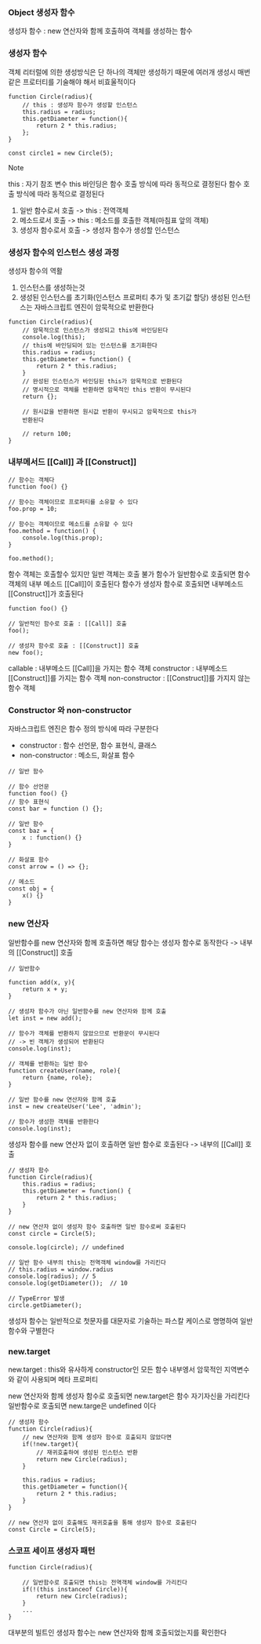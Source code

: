 
### Object 생성자 함수

생성자 함수 : new 연산자와 함께 호출하여 객체를 생성하는 함수

### 생성자 함수

객체 리터럴에 의한 생성방식은 단 하나의 객체만 생성하기 때문에 여러개 생성시 매번 같은 프로터티를 기술해야 해서 비효울적이다


```
function Circle(radius){
	// this : 생성자 함수가 생성할 인스턴스
	this.radius = radius;
	this.getDiameter = function(){
		return 2 * this.radius;
	};
}

const circle1 = new Circle(5);

```

> [!NOTE]
> this : 자기 참조 변수
> this 바인딩은 함수 호출 방식에 따라 동적으로 결정된다
> 함수 호출 방식에 따라 동적으로 결정된다
> 1. 일반 함수로서 호출 -> this : 전역객체
> 2. 메소드로서 호출 -> this : 메소드를 호출한 객체(마침표 앞의 객체)
> 3. 생성자 함수로서 호출 -> 생성자 함수가 생성할 인스턴스

### 생성자 함수의 인스턴스 생성 과정

생성자 함수의 역활 
1. 인스턴스를 생성하는것
2. 생성된 인스턴스를 초기화(인스턴스 프로퍼티 추가 및 초기값 할당)
생성된 인스턴스는 자바스크립트 엔진이 암묵적으로 반환한다

```
function Circle(radius){
	// 암묵적으로 인스턴스가 생성되고 this에 바인딩된다
	console.log(this);
	// this에 바인딩되어 있는 인스턴스를 초기화한다
	this.radius = radius;
	this.getDiameter = function() {
		return 2 * this.radius;
	}
	// 완성된 인스턴스가 바인딩된 this가 암묵적으로 반환된다
	// 명시적으로 객체를 반환하면 암묵적인 this 반환이 무시된다
	return {};

	// 원시값을 반환하면 원시값 반환이 무시되고 암묵적으로 this가
	반환된다
	
	// return 100;
}
```


### 내부메서드 \[\[Call]] 과 \[\[Construct]]


```
// 함수는 객체다
function foo() {}

// 함수는 객체이므로 프로퍼티를 소유할 수 있다
foo.prop = 10;

// 함수는 객체이므로 메소드를 소유할 수 있다
foo.method = function() {
	console.log(this.prop);
}

foo.method();
```

함수 객체는 호출할수 있지만 일반 객체는 호출 불가
함수가 일반함수로 호출되면 함수 객체의 내부 메소드 \[\[Call]]이 호출된다
함수가 생성자 함수로 호출되면 내부메소드 \[\[Construct]]가 호출된다


```
function foo() {}

// 일반적인 함수로 호출 : [[Call]] 호출
foo();

// 생성자 함수로 호출 : [[Construct]] 호출
new foo();
```

callable : 내부메소드 \[\[Call]]을 가지는 함수 객체
constructor : 내부메소드 \[\[Construct]]를 가지는 함수 객체
non-constructor : \[\[Construct]]를 가지지 않는 함수 객체


### Constructor 와 non-constructor 

자바스크립트 엔진은 함수 정의 방식에 따라 구분한다
- constructor : 함수 선언문, 함수 표현식, 클래스
- non-constructor : 메소드, 화살표 함수


```
// 일반 함수

// 함수 선언문
function foo() {}
// 함수 표현식
const bar = function () {};

// 일반 함수
const baz = {
	x : function() {}
}

// 화살표 함수
const arrow = () => {};

// 메소드
const obj = {
	x() {}
}
```

### new 연산자

일반함수를 new 연산자와 함께 호출하면 해당 함수는 생성자 함수로 동작한다
-> 내부의 \[\[Construct]] 호출

```
// 일반함수

function add(x, y){
	return x + y;
}

// 생성자 함수가 아닌 일반함수를 new 연산자와 함께 호출
let inst = new add();

// 함수가 객체를 반환하지 않았으므로 반환문이 무시된다
// -> 빈 객체가 생성되어 반환된다
console.log(inst);

// 객체를 반환하는 일반 함수
function createUser(name, role){
	return {name, role};
}

// 일반 함수를 new 연산자와 함께 호출
inst = new createUser('Lee', 'admin');

// 함수가 생성한 객체를 반환한다
console.log(inst);
```

생성자 함수를 new 연산자 없이 호출하면 일반 함수로 호출된다
-> 내부의 \[\[Call]] 호출

```
// 생성자 함수
function Circle(radius){
	this.radius = radius;
	this.getDiameter = function() {
		return 2 * this.radius;
	}
}

// new 연산자 없이 생성자 함수 호출하면 일반 함수로써 호출된다
const circle = Circle(5);

console.log(circle); // undefined

// 일반 함수 내부의 this는 전역객체 window를 가리킨다
// this.radius = window.radius
console.log(radius); // 5
console.log(getDiameter());  // 10

// TypeError 발생
circle.getDiameter(); 
```

생성자 함수는 일반적으로 첫문자를 대문자로 기술하는 파스칼 케이스로 명명하여 일반함수와 구별한다

### new.target

new.target : this와 유사하게 constructor인 모든 함수 내부엥서 암묵적인 지역변수와 같이 사용되며 메타 프로퍼티

new 연산자와 함께 생성자 함수로 호출되면 new.target은 함수 자기자신을 가리킨다
일반함수로 호출되면 new.targe은 undefined 이다


```
// 생성자 함수
function Circle(radius){
	// new 연산자와 함께 생성자 함수로 호출되지 않았다면
	if(!new.target){
		// 재귀호출하여 생성된 인스턴스 반환
		return new Circle(radius);
	}

	this.radius = radius;
	this.getDiameter = function(){
		return 2 * this.radius;	
	}
}

// new 연산자 없이 호출해도 재귀호출을 통해 생성자 함수로 호출된다
const Circle = Circle(5);

```


### 스코프 세이프 생성자 패턴

```
function Circle(radius){

	// 일반함수로 호출되면 this는 전역객체 window를 가리킨다
	if(!(this instanceof Circle)){
		return new Circle(radius);
	}
	...
}
```

대부분의 빌트인 생성자 함수는 new 연산자와 함께 호출되었는지를 확인한다

















